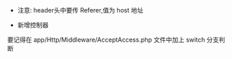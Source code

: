 
- 注意: header头中要传 Referer,值为 host 地址 

- 新增控制器

要记得在 app/Http/Middleware/AcceptAccess.php 文件中加上 switch 分支判断

